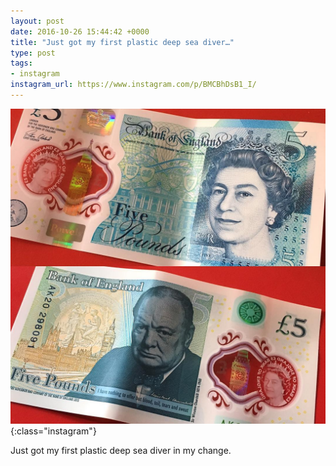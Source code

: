 ```yaml
---
layout: post
date: 2016-10-26 15:44:42 +0000
title: "Just got my first plastic deep sea diver…"
type: post
tags:
- instagram
instagram_url: https://www.instagram.com/p/BMCBhDsB1_I/
---
```


![Instagram - BMCBhDsB1_I](/img/BMCBhDsB1_I.jpg){:class="instagram"}

Just got my first plastic deep sea diver in my change.
